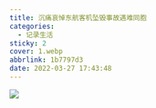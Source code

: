 ```yaml
---
title: 沉痛哀悼东航客机坠毁事故遇难同胞
categories:
  - 记录生活
sticky: 2
cover: 1.webp
abbrlink: 1b7797d3
date: 2022-03-27 17:43:48
---
```


![](2.jpeg)